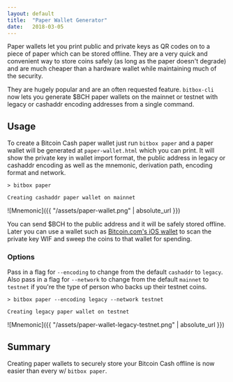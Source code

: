 ```yaml
---
layout: default
title:  "Paper Wallet Generator"
date:   2018-03-05
---
```


Paper wallets let you print public and private keys as QR codes on to a piece of paper which can be stored offline. They are a very quick and convenient way to store coins safely (as long as the paper doesn't degrade) and are much cheaper than a hardware wallet while maintaining much of the security.

They are hugely popular and are an often requested feature. `bitbox-cli` now lets you generate $BCH paper wallets on the mainnet or testnet with legacy or cashaddr encoding addresses from a single command.

## Usage

To create a Bitcoin Cash paper wallet just run `bitbox paper` and a paper wallet will be generated at `paper-wallet.html` which you can print. It will show the private key in wallet import format, the public address in legacy or cashaddr encoding as well as the mnemonic, derivation path, encoding format and network.

```
> bitbox paper

Creating cashaddr paper wallet on mainnet

```

![Mnemonic]({{ "/assets/paper-wallet.png" | absolute_url }})

You can send $BCH to the public address and it will be safely stored offline. Later you can use a wallet such as [Bitcoin.com's iOS wallet](https://itunes.apple.com/us/app/bitcoin-wallet-by-bitcoin-com/id1252903728?mt=8) to scan the private key WIF and sweep the coins to that wallet for spending.

### Options

Pass in a flag for `--encoding` to change from the default `cashaddr` to `legacy`. Also pass in a flag for `--network` to change from the default `mainnet` to `testnet` if you're the type of person who backs up their testnet coins.

```
> bitbox paper --encoding legacy --network testnet

Creating legacy paper wallet on testnet
```

![Mnemonic]({{ "/assets/paper-wallet-legacy-testnet.png" | absolute_url }})

## Summary

Creating paper wallets to securely store your Bitcoin Cash offline is now easier than every w/ `bitbox paper`.
